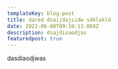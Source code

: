 ```yaml
---
templateKey: blog-post
title: dared dsaijdajsidw sdklakld
date: 2021-06-08T09:10:13.068Z
description: dsajdisaodjas
featuredpost: true
---
```

dasdiaodjwas